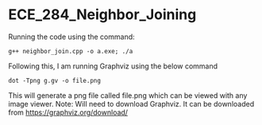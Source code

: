 # ECE_284_Neighbor_Joining

Running the code using the command:

    g++ neighbor_join.cpp -o a.exe; ./a

Following this, I am running Graphviz using the below command

    dot -Tpng g.gv -o file.png

This will generate a png file called file.png which can be viewed with any image viewer. 
  Note: Will need to download Graphviz. It can be downloaded from https://graphviz.org/download/
